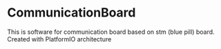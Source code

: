# CommunicationBoard
 This is software for communication board based on stm (blue pill) board. Created with PlatformIO architecture
